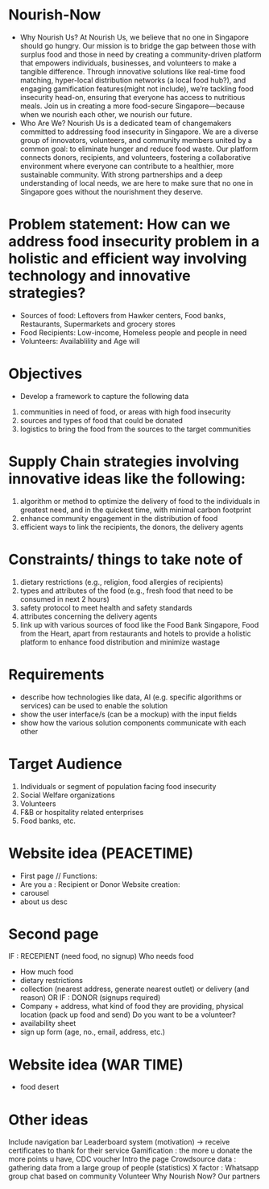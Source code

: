 # Nourish-Now
 - Why Nourish Us?
At Nourish Us, we believe that no one in Singapore should go hungry. Our mission is to bridge the gap between those with surplus food and those in need by creating a community-driven platform that empowers individuals, businesses, and volunteers to make a tangible difference. Through innovative solutions like real-time food matching, hyper-local distribution networks (a local food hub?), and engaging gamification features(might not include), we’re tackling food insecurity head-on, ensuring that everyone has access to nutritious meals. Join us in creating a more food-secure Singapore—because when we nourish each other, we nourish our future.
- Who Are We?
Nourish Us is a dedicated team of changemakers committed to addressing food insecurity in Singapore. We are a diverse group of innovators, volunteers, and community members united by a common goal: to eliminate hunger and reduce food waste. Our platform connects donors, recipients, and volunteers, fostering a collaborative environment where everyone can contribute to a healthier, more sustainable community. With strong partnerships and a deep understanding of local needs, we are here to make sure that no one in Singapore goes without the nourishment they deserve.

# Problem statement: How can we address food insecurity problem in a holistic and efficient way involving technology and innovative strategies? 
- Sources of food: Leftovers from Hawker centers, Food banks, Restaurants, Supermarkets and grocery stores 
- Food Recipients: Low-income, Homeless people and people in need 
- Volunteers: Availablility and Age will 

# Objectives
- Develop a framework to capture the following data 
1. communities in need of food, or areas with high food insecurity
2. sources and types of food that could be donated
3. logistics to bring the food from the sources to the target communities


# Supply Chain strategies involving innovative ideas like the following:
1. algorithm or method to optimize the delivery of food to the individuals in greatest need, and in the quickest time, with minimal carbon footprint
2. enhance community engagement in the distribution of food
3. efficient ways to link the recipients, the donors, the delivery agents

# Constraints/ things to take note of
1. dietary restrictions (e.g., religion, food allergies of recipients)
2. types and attributes of the food (e.g., fresh food that need to be consumed in next 2 hours)
3. safety protocol to meet health and safety standards
4. attributes concerning the delivery agents
5. link up with various sources of food like the Food Bank Singapore, Food from the Heart, apart from restaurants and hotels to provide a holistic platform to enhance food distribution and minimize wastage

# Requirements 
- describe how technologies like data, AI (e.g. specific algorithms or services) can be used to enable the solution
- show the user interface/s (can be a mockup) with the input fields
- show how the various solution components communicate with each other

# Target Audience
1. Individuals or segment of population facing food insecurity
2. Social Welfare organizations
3. Volunteers
4. F&B or hospitality related enterprises
5. Food banks, etc.

# Website idea (PEACETIME) 
 - First page 
// Functions:
- Are you a : Recipient or Donor
Website creation:
- carousel
- about us desc
 # Second page
IF : RECEPIENT (need food, no signup) 
Who needs food 
- How much food
- dietary restrictions
- collection (nearest address, generate nearest outlet) or delivery (and reason)
OR IF : DONOR (signups required) 
- Company + address, what kind of food they are providing, physical location (pack up food and send)
Do you want to be a volunteer?
- availability sheet
- sign up form (age, no., email, address, etc.)

# Website idea (WAR TIME)
- food desert 
# Other ideas
Include navigation bar 
Leaderboard system (motivation) → receive certificates to thank for their service 
Gamification : the more u donate the more points u have, CDC voucher 
Intro the page 
Crowdsource data : gathering data from a large group of people (statistics)
X factor : Whatsapp group chat based on community 
Volunteer 
Why Nourish Now? 
Our partners 
